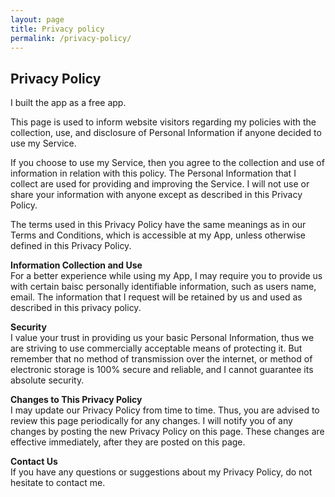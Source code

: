 ```yaml
---
layout: page
title: Privacy policy
permalink: /privacy-policy/
---
```


## Privacy Policy    
I built the app as a free app. 

This page is used to inform website visitors regarding my policies with the collection, use, and
    disclosure of Personal Information if anyone decided to use my Service.

If you choose to use my Service, then you agree to the collection and use of information in
    relation with this policy. The Personal Information that I collect are used for providing and
    improving the Service. I will not use or share your information with anyone except as described
    in this Privacy Policy.

The terms used in this Privacy Policy have the same meanings as in our Terms and Conditions,
    which is accessible at my App, unless otherwise defined in this Privacy Policy.

**Information Collection and Use**    
For a better experience while using my App, I may require you to provide us with certain
    baisc personally identifiable information, such as users name, email. 
	The information that I request will be retained by us and used as described in this privacy policy.

**Security**    
I value your trust in providing us your basic Personal Information, thus we are striving to use
    commercially acceptable means of protecting it. But remember that no method of transmission over
    the internet, or method of electronic storage is 100% secure and reliable, and I cannot
    guarantee its absolute security.


**Changes to This Privacy Policy**    
I may update our Privacy Policy from time to time. Thus, you are advised to review this page
    periodically for any changes. I will notify you of any changes by posting the new Privacy Policy
    on this page. These changes are effective immediately, after they are posted on this page.

**Contact Us**    
If you have any questions or suggestions about my Privacy Policy, do not hesitate to contact
    me.




